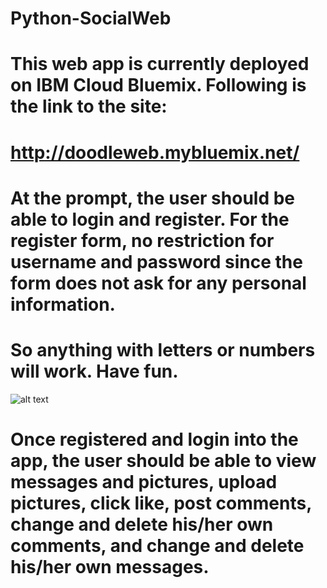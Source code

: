 # Python-SocialWeb
# This web app is currently deployed on IBM Cloud Bluemix. Following is the link to the site:
# http://doodleweb.mybluemix.net/
# At the prompt, the user should be able to login and register. For the register form, no restriction for username and password since the form does not ask for any personal information. 
# So anything with letters or numbers will work. Have fun.
![alt text](https://www.copytrans.net/blog/wp-content/uploads/sites/3/2018/05/incorrect-password-meme-780x439.jpg)
# Once registered and login into the app, the user should be able to view messages and pictures, upload pictures, click like, post comments, change and delete his/her own comments, and change and delete his/her own messages.
